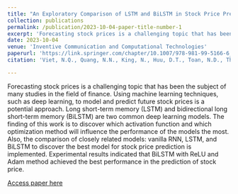 ```yaml
---
title: "An Exploratory Comparison of LSTM and BiLSTM in Stock Price Prediction"
collection: publications
permalink: /publication/2023-10-04-paper-title-number-1
excerpt: 'Forecasting stock prices is a challenging topic that has been the subject of many studies in the field of finance. Using machine learning techniques, such as deep learning, to model and predict future stock prices is a potential approach. Long short-term memory (LSTM) and bidirectional long short-term memory (BiLSTM) are two common deep learning models. The finding of this work is to discover which activation function and which optimization method will influence the performance of the models the most. Also, the comparison of closely related models: vanilla RNN, LSTM, and BiLSTM to discover the best model for stock price prediction is implemented. Experimental results indicated that BiLSTM with ReLU and Adam method achieved the best performance in the prediction of stock price.'
date: 2023-10-04
venue: 'Inventive Communication and Computational Technologies'
paperurl: 'https://link.springer.com/chapter/10.1007/978-981-99-5166-6_35'
citation: 'Viet, N.Q., Quang, N.N., King, N., Huu, D.T., Toan, N.D., Thanh, D.N.H. (2023). "An Exploratory Comparison of LSTM and BiLSTM in Stock Price Prediction." <i>Inventive Communication and Computational Technologies. ICICCT 2023. Lecture Notes in Networks and Systems</i>, vol 757. Springer, Singapore.'

---
```

Forecasting stock prices is a challenging topic that has been the subject of many studies in the field of finance. Using machine learning techniques, such as deep learning, to model and predict future stock prices is a potential approach. Long short-term memory (LSTM) and bidirectional long short-term memory (BiLSTM) are two common deep learning models. The finding of this work is to discover which activation function and which optimization method will influence the performance of the models the most. Also, the comparison of closely related models: vanilla RNN, LSTM, and BiLSTM to discover the best model for stock price prediction is implemented. Experimental results indicated that BiLSTM with ReLU and Adam method achieved the best performance in the prediction of stock price.

[Access paper here](https://link.springer.com/chapter/10.1007/978-981-99-5166-6_35)

<!-- Recommended citation: Viet, N.Q., Quang, N.N., King, N., Huu, D.T., Toan, N.D., Thanh, D.N.H. (2023). An Exploratory Comparison of LSTM and BiLSTM in Stock Price Prediction. In: Ranganathan, G., Papakostas, G.A., Rocha, Á. (eds) Inventive Communication and Computational Technologies. ICICCT 2023. Lecture Notes in Networks and Systems, vol 757. Springer, Singapore. https://doi.org/10.1007/978-981-99-5166-6_35 -->